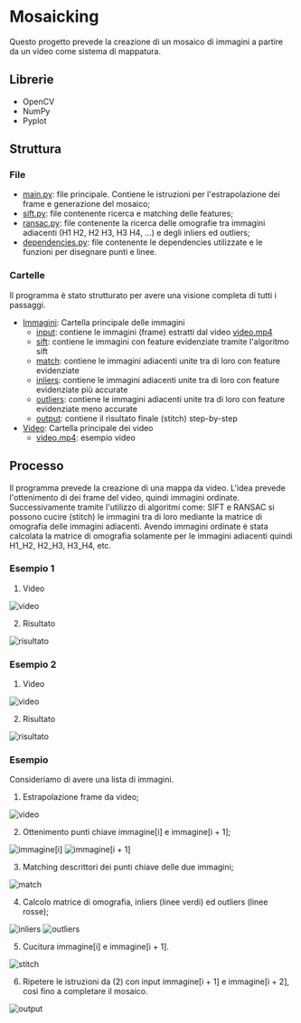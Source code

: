 # Mosaicking

Questo progetto prevede la creazione di un mosaico di immagini a partire da un video come sistema di mappatura.

## Librerie
* OpenCV
* NumPy
* Pyplot

## Struttura

### File

* [main.py](https://github.com/denardincarlo/Mosaicking/tree/master/main.py): file principale. Contiene le istruzioni per l'estrapolazione dei frame e generazione del mosaico;
* [sift.py](https://github.com/denardincarlo/Mosaicking/tree/master/sift.py): file contenente ricerca e matching delle features;
* [ransac.py](https://github.com/denardincarlo/Mosaicking/tree/master/ransac.py): file contenente la ricerca delle omografie tra immagini adiacenti (H1 H2, H2 H3, H3 H4, ...) e degli inliers ed outliers;
* [dependencies.py](https://github.com/denardincarlo/Mosaicking/tree/master/dependencies.py): file contenente le dependencies utilizzate e le funzioni per disegnare punti e linee.

### Cartelle

Il programma è stato strutturato per avere una visione completa di tutti i passaggi.

* [Immagini](https://github.com/denardincarlo/Mosaicking/tree/master/Immagini): Cartella principale delle immagini
  * [input](https://github.com/denardincarlo/Mosaicking/tree/master/Immagini/input): contiene le immagini (frame) estratti dal video [video.mp4](https://github.com/denardincarlo/Mosaicking/tree/master/Video/video.mp4)
  * [sift](https://github.com/denardincarlo/Mosaicking/tree/master/Immagini/sift): contiene le immagini con feature evidenziate tramite l'algoritmo sift
  * [match](https://github.com/denardincarlo/Mosaicking/tree/master/Immagini/match): contiene le immagini adiacenti unite tra di loro con feature evidenziate
  * [inliers](https://github.com/denardincarlo/Mosaicking/tree/master/Immagini/inliers): contiene le immagini adiacenti unite tra di loro con feature evidenziate più accurate
  * [outliers](https://github.com/denardincarlo/Mosaicking/tree/master/Immagini/outliers): contiene le immagini adiacenti unite tra di loro con feature evidenziate meno accurate
  * [output](https://github.com/denardincarlo/Mosaicking/tree/master/Immagini/output): contiene il risultato finale (stitch) step-by-step
* [Video](https://github.com/denardincarlo/Mosaicking/tree/master/Video): Cartella principale dei video
  * [video.mp4](https://github.com/denardincarlo/Mosaicking/tree/master/Video/video.mp4): esempio video

## Processo

Il programma prevede la creazione di una mappa da video. L'idea prevede l'ottenimento di dei frame del video, quindi immagini ordinate. Successivamente tramite l'utilizzo di algoritmi come: SIFT e RANSAC si possono cucire (stitch) le immagini tra di loro mediante la matrice di omografia delle immagini adiacenti. Avendo immagini ordinate è stata calcolata la matrice di omografia solamente per le immagini adiacenti quindi H1_H2, H2_H3, H3_H4, etc. 

### Esempio 1
1. Video

![video](/esempio/video1.gif)

2. Risultato

![risultato](/esempio/risultato1.jpg)


### Esempio 2
1. Video

![video](/esempio/video2.gif)

2. Risultato

![risultato](/esempio/risultato2.jpg)

### Esempio

Consideriamo di avere una lista di immagini.

1. Estrapolazione frame da video;

![video](/esempio/video.gif)

2. Ottenimento punti chiave immagine[i] e immagine[i + 1];

![immagine[i]](/Immagini/sift/f1.jpg)
![immagine[i + 1]](/Immagini/sift/f1.jpg)

3. Matching descrittori dei punti chiave delle due immagini;

![match](/Immagini/match/f1_f2.jpg)

4. Calcolo matrice di omografia, inliers (linee verdi) ed outliers (linee rosse);

![inliers](/Immagini/inliers/f1_f2.jpg)
![outliers](/Immagini/outliers/f1_f2.jpg)

5. Cucitura immagine[i] e immagine[i + 1].

![stitch](/Immagini/output/result2.jpg)

6. Ripetere le istruzioni da (2) con input immagine[i + 1] e immagine[i + 2], così fino a completare il mosaico.

![output](/Immagini/output/result21.jpg)




